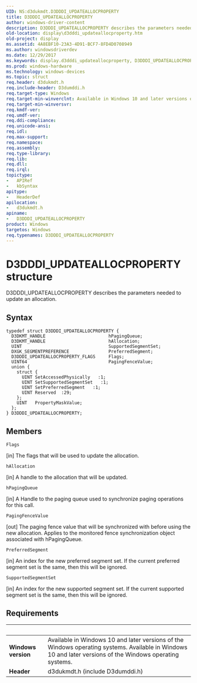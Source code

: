 ```yaml
---
UID: NS:d3dukmdt.D3DDDI_UPDATEALLOCPROPERTY
title: D3DDDI_UPDATEALLOCPROPERTY
author: windows-driver-content
description: D3DDDI_UPDATEALLOCPROPERTY describes the parameters needed to update an allocation.
old-location: display\d3dddi_updateallocproperty.htm
old-project: display
ms.assetid: 4A8EBF10-23A3-4D91-BCF7-8FD4D0708949
ms.author: windowsdriverdev
ms.date: 12/29/2017
ms.keywords: display.d3dddi_updateallocproperty, D3DDDI_UPDATEALLOCPROPERTY structure [Display Devices], d3dukmdt/D3DDDI_UPDATEALLOCPROPERTY, D3DDDI_UPDATEALLOCPROPERTY
ms.prod: windows-hardware
ms.technology: windows-devices
ms.topic: struct
req.header: d3dukmdt.h
req.include-header: D3dumddi.h
req.target-type: Windows
req.target-min-winverclnt: Available in Windows 10 and later versions of the Windows operating systems.
req.target-min-winversvr: 
req.kmdf-ver: 
req.umdf-ver: 
req.ddi-compliance: 
req.unicode-ansi: 
req.idl: 
req.max-support: 
req.namespace: 
req.assembly: 
req.type-library: 
req.lib: 
req.dll: 
req.irql: 
topictype:
-	APIRef
-	kbSyntax
apitype:
-	HeaderDef
apilocation:
-	d3dukmdt.h
apiname:
-	D3DDDI_UPDATEALLOCPROPERTY
product: Windows
targetos: Windows
req.typenames: D3DDDI_UPDATEALLOCPROPERTY
---
```


# D3DDDI_UPDATEALLOCPROPERTY structure
D3DDDI_UPDATEALLOCPROPERTY describes the parameters needed to update an allocation.

## Syntax
````
typedef struct D3DDDI_UPDATEALLOCPROPERTY {
  D3DKMT_HANDLE                        hPagingQueue;
  D3DKMT_HANDLE                        hAllocation;
  UINT                                 SupportedSegmentSet;
  DXGK_SEGMENTPREFERENCE               PreferredSegment;
  D3DDDI_UPDATEALLOCPROPERTY_FLAGS     Flags;
  UINT64                               PagingFenceValue;
  union {
    struct {
      UINT SetAccessedPhysically   :1;
      UINT SetSupportedSegmentSet   :1;
      UINT SetPreferredSegment   :1;
      UINT Reserved  :29;
    };
    UINT   PropertyMaskValue;
  };
} D3DDDI_UPDATEALLOCPROPERTY;
````

## Members


`Flags`

[in] The flags that will be used to update the allocation.

`hAllocation`

[in] A handle to the allocation that will be updated.

`hPagingQueue`

[in] A Handle to the paging queue used to synchronize paging operations for this call.

`PagingFenceValue`

[out] The paging fence value that will be synchronized with before using the new allocation. Applies to the monitored fence synchronization object associated with hPagingQueue.

`PreferredSegment`

[in] An index for the new preferred segment set. If the current preferred segment set is the same, then this will be ignored.

`SupportedSegmentSet`

[in] An index for the new supported segment set. If the current supported segment set is the same, then this will be ignored.


## Requirements
| &nbsp; | &nbsp; |
| ---- |:---- |
| **Windows version** | Available in Windows 10 and later versions of the Windows operating systems. Available in Windows 10 and later versions of the Windows operating systems. |
| **Header** | d3dukmdt.h (include D3dumddi.h) |